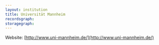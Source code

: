 ```yaml
---
layout: institution
title: Universität Mannheim
recordsgraph: 
storagegraph: 
---
```


Website: [http://www.uni-mannheim.de/](http://www.uni-mannheim.de/)
